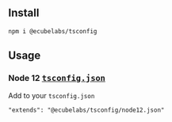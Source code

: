 ## Install
```
npm i @ecubelabs/tsconfig
```

## Usage
### Node 12 <kbd><a href="./node12.json">tsconfig.json</a></kbd>
Add to your `tsconfig.json`
```
"extends": "@ecubelabs/tsconfig/node12.json"
```
